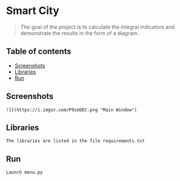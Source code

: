# Smart City
> The goal of the project is to calculate the integral indicators and demonstrate the results in the form of a diagram.

## Table of contents
* [Screenshots](#screenshots)
* [Libraries](#libraries)
* [Run](#run)

## Screenshots
	![](https://i.imgur.com/P9zeDEC.png "Main Window")​

## Libraries
	The libraries are listed in the file requirements.txt

## Run
	Launch menu.py


